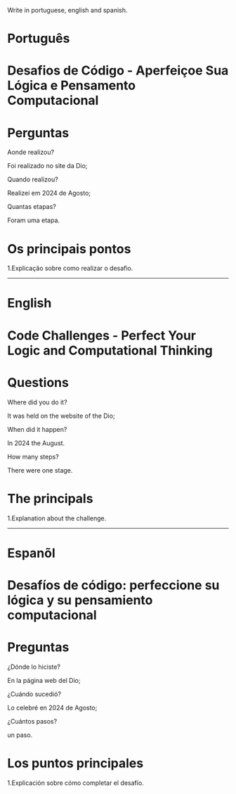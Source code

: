 Write in portuguese, english and spanish.

#  Português

# Desafios de Código - Aperfeiçoe Sua Lógica e Pensamento Computacional


# Perguntas

Aonde realizou?

Foi realizado no site da Dio;

Quando realizou?

Realizei em 2024 de Agosto;

Quantas etapas?

Foram uma etapa.

# Os principais pontos

1.Explicação sobre como realizar o desafio.

--------------------------------------------------------------------------------------------------------------------------------

# English

#  Code Challenges - Perfect Your Logic and Computational Thinking


# Questions

Where did you do it?

It was held on the website of the Dio; 

When did it happen?

In 2024 the August.

How many steps?

There were one stage.

# The principals

1.Explanation about the challenge.


--------------------------------------------------------------------------------------------------------------------------------

# Espanõl

#  Desafíos de código: perfeccione su lógica y su pensamiento computacional

# Preguntas

¿Dónde lo hiciste?

En la página web del Dio;

¿Cuándo sucedió?

Lo celebré en 2024 de Agosto;

¿Cuántos pasos?

un paso.

# Los puntos principales

1.Explicación sobre cómo completar el desafío.


